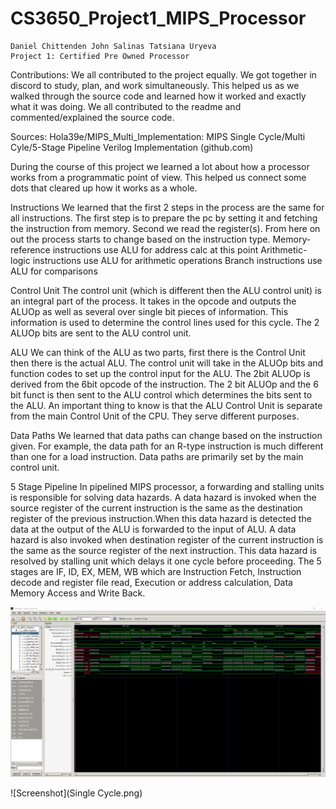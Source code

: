 # CS3650_Project1_MIPS_Processor
	Daniel Chittenden John Salinas Tatsiana Uryeva
	Project 1: Certified Pre Owned Processor

Contributions: We all contributed to the project equally. We got together in discord to study, plan, and work simultaneously. This helped us as we walked through the source code and learned how it worked and exactly what it was doing. We all contributed to the readme and commented/explained the source code.

Sources: Hola39e/MIPS_Multi_Implementation: MIPS Single Cycle/Multi Cyle/5-Stage Pipeline Verilog Implementation (github.com)

During the course of this project we learned a lot about how a processor works from a programmatic point of view. This helped us connect some dots that cleared up how it works as a whole.

Instructions
We learned that the first 2 steps in the process are the same for all instructions.
The first step is to prepare the pc by setting it and fetching the instruction from memory. Second we read the register(s). From here on out the process starts to change based on the instruction type.
Memory-reference instructions use ALU for address calc at this point
Arithmetic-logic instructions use ALU for arithmetic operations
Branch instructions use ALU for comparisons

Control Unit
The control unit (which is different then the ALU control unit) is an integral part of the process. It takes in the opcode and outputs the ALUOp as well as several over single bit pieces of information. This information is used to determine the control lines used for this cycle. The 2 ALUOp bits are sent to the ALU control unit.

ALU
We can think of the ALU as two parts, first there is the Control Unit then there is the actual ALU. 
The control unit will take in the ALUOp bits and function codes to set up the control input for the ALU. The 2bit ALUOp is derived from the 6bit opcode of the instruction. The 2 bit ALUOp and the 6 bit funct is then sent to the ALU control which determines the bits sent to the ALU. An important thing to know is that the ALU Control Unit is separate from the main Control Unit of the CPU. They serve different purposes. 



Data Paths
We learned that data paths can change based on the instruction given. For example, the data path for an R-type instruction is much different than one for a load instruction. Data paths are primarily set by the main control unit.

5 Stage Pipeline
In pipelined MIPS processor, a forwarding and stalling units is responsible for solving data hazards. A data hazard is invoked when the source register of the current instruction is the same as the destination register of the previous instruction.When this data hazard is detected the data at the output of the ALU is forwarded to the input of ALU.
A data hazard is also invoked when destination register of the current instruction is the same as the source register of the next instruction. This data hazard is resolved by stalling unit which delays it one cycle before proceeding. The 5 stages are IF, ID, EX, MEM, WB which are Instruction Fetch, Instruction decode and register file read, Execution or address calculation, Data Memory Access and Write Back. 

![Screenshot](pipeline_image.png)

![Screenshot](Single Cycle.png)
